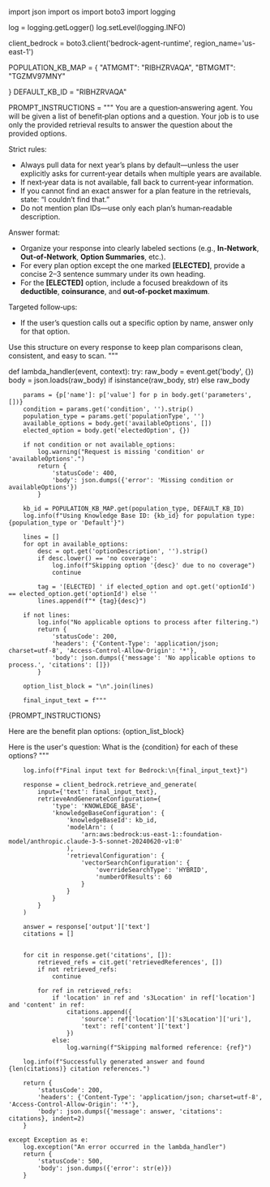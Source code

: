 import json
import os
import boto3
import logging

log = logging.getLogger()
log.setLevel(logging.INFO)

client_bedrock = boto3.client('bedrock-agent-runtime', region_name='us-east-1')

POPULATION_KB_MAP = {
    "ATMGMT": "RIBHZRVAQA",
    "BTMGMT": "TGZMV97MNY"

}
DEFAULT_KB_ID = "RIBHZRVAQA"


PROMPT_INSTRUCTIONS = """
You are a question‑answering agent. You will be given a list of benefit‑plan options and a question.
Your job is to use only the provided retrieval results to answer the question about the provided options.

Strict rules:
 - Always pull data for next year’s plans by default—unless the user explicitly asks for current‑year details when multiple years are available.
 - If next‑year data is not available, fall back to current‑year information.
 - If you cannot find an exact answer for a plan feature in the retrievals, state: “I couldn’t find that.”
 - Do not mention plan IDs—use only each plan’s human‑readable description.

Answer format:
 - Organize your response into clearly labeled sections (e.g., **In‑Network**, **Out‑of‑Network**, **Option Summaries**, etc.).
 - For every plan option except the one marked **[ELECTED]**, provide a concise 2–3 sentence summary under its own heading.
 - For the **[ELECTED]** option, include a focused breakdown of its **deductible**, **coinsurance**, and **out‑of‑pocket maximum**.

Targeted follow‑ups:
 - If the user’s question calls out a specific option by name, answer only for that option.

Use this structure on every response to keep plan comparisons clean, consistent, and easy to scan.
"""

def lambda_handler(event, context):
    try:
        raw_body = event.get('body', {})
        body = json.loads(raw_body) if isinstance(raw_body, str) else raw_body

        params = {p['name']: p['value'] for p in body.get('parameters', [])}
        condition = params.get('condition', '').strip()
        population_type = params.get('populationType', '')
        available_options = body.get('availableOptions', [])
        elected_option = body.get('electedOption', {})

        if not condition or not available_options:
            log.warning("Request is missing 'condition' or 'availableOptions'.")
            return {
                'statusCode': 400,
                'body': json.dumps({'error': 'Missing condition or availableOptions'})
            }

        kb_id = POPULATION_KB_MAP.get(population_type, DEFAULT_KB_ID)
        log.info(f"Using Knowledge Base ID: {kb_id} for population type: {population_type or 'Default'}")

        lines = []
        for opt in available_options:
            desc = opt.get('optionDescription', '').strip()
            if desc.lower() == 'no coverage':
                log.info(f"Skipping option '{desc}' due to no coverage")
                continue

            tag = '[ELECTED] ' if elected_option and opt.get('optionId') == elected_option.get('optionId') else ''
            lines.append(f"* {tag}{desc}")

        if not lines:
            log.info("No applicable options to process after filtering.")
            return {
                'statusCode': 200,
                'headers': {'Content-Type': 'application/json; charset=utf-8', 'Access-Control-Allow-Origin': '*'},
                'body': json.dumps({'message': 'No applicable options to process.', 'citations': []})
            }

        option_list_block = "\n".join(lines)

        final_input_text = f"""
{PROMPT_INSTRUCTIONS}

Here are the benefit plan options:
{option_list_block}

Here is the user's question:
What is the {condition} for each of these options?
"""
        
        log.info(f"Final input text for Bedrock:\n{final_input_text}")

        response = client_bedrock.retrieve_and_generate(
            input={'text': final_input_text},
            retrieveAndGenerateConfiguration={
                'type': 'KNOWLEDGE_BASE',
                'knowledgeBaseConfiguration': {
                    'knowledgeBaseId': kb_id,
                    'modelArn': (
                        'arn:aws:bedrock:us-east-1::foundation-model/anthropic.claude-3-5-sonnet-20240620-v1:0'
                    ),
                    'retrievalConfiguration': {
                        'vectorSearchConfiguration': {
                            'overrideSearchType': 'HYBRID',
                            'numberOfResults': 60
                        }
                    }
                }
            }
        )

        answer = response['output']['text']
        citations = []
        

        for cit in response.get('citations', []):
            retrieved_refs = cit.get('retrievedReferences', [])
            if not retrieved_refs:
                continue

            for ref in retrieved_refs:
                if 'location' in ref and 's3Location' in ref['location'] and 'content' in ref:
                    citations.append({
                        'source': ref['location']['s3Location']['uri'],
                        'text': ref['content']['text']
                    })
                else:
                    log.warning(f"Skipping malformed reference: {ref}")

        log.info(f"Successfully generated answer and found {len(citations)} citation references.")

        return {
            'statusCode': 200,
            'headers': {'Content-Type': 'application/json; charset=utf-8', 'Access-Control-Allow-Origin': '*'},
            'body': json.dumps({'message': answer, 'citations': citations}, indent=2)
        }

    except Exception as e:
        log.exception("An error occurred in the lambda_handler")
        return {
            'statusCode': 500,
            'body': json.dumps({'error': str(e)})
        }

